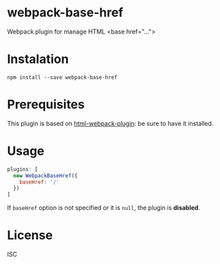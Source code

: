 # webpack-base-href

Webpack plugin for manage HTML <base href=\"...\">

# Instalation

`npm install --save webpack-base-href`

# Prerequisites

This plugin is based on [html-webpack-plugin](https://github.com/ampedandwired/html-webpack-plugin): be sure to have it installed.

# Usage

```javascript
plugins: [
  new WebpackBaseHref({
    baseHref: '/'
  })
]
```

If `baseHref` option is not specified or it is `null`, the plugin is **disabled**.

# License

ISC